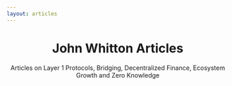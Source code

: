 ```yaml
---
layout: articles
---
```


<div align="center">
  <h1 align="center">John Whitton Articles</h1>
  <p align="center">Articles on Layer 1 Protocols, Bridging, Decentralized Finance, Ecosystem Growth and Zero Knowledge</p>
</div>
